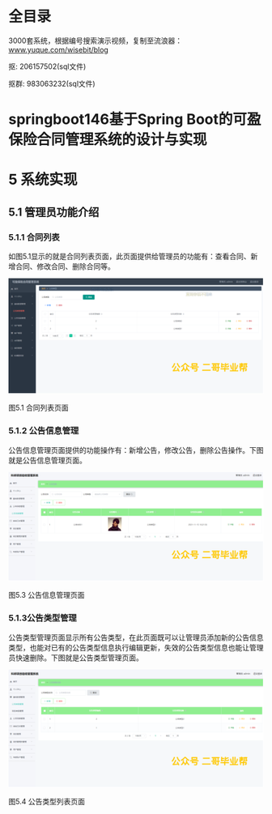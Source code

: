 # 全目录

3000套系统，根据编号搜索演示视频，复制至流浪器：www.yuque.com/wisebit/blog


<p>抠: 206157502(sql文件)</p>
<p>抠群: 983063232(sql文件)</p>


# springboot146基于Spring Boot的可盈保险合同管理系统的设计与实现
# 5 系统实现
## 5.1 管理员功能介绍
### 5.1.1 合同列表
如图5.1显示的就是合同列表页面，此页面提供给管理员的功能有：查看合同、新增合同、修改合同、删除合同等。

![](/md/blog.014.png)

图5.1 合同列表页面
### 5.1.2 公告信息管理
公告信息管理页面提供的功能操作有：新增公告，修改公告，删除公告操作。下图就是公告信息管理页面。

![](/md/blog.015.png)

图5.3 公告信息管理页面
### 5.1.3公告类型管理
公告类型管理页面显示所有公告类型，在此页面既可以让管理员添加新的公告信息类型，也能对已有的公告类型信息执行编辑更新，失效的公告类型信息也能让管理员快速删除。下图就是公告类型管理页面。

![](/md/blog.016.png)

图5.4 公告类型列表页面






